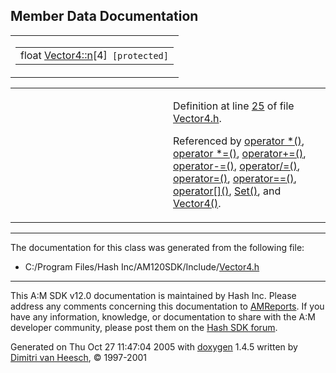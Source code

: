 ## Member Data Documentation

<span id="4f4fbdd14fb56e98e7f357032b7bbc09" class="anchor"></span>

<table class="mdTable" data-cellpadding="2" data-cellspacing="0">
<colgroup>
<col style="width: 100%" />
</colgroup>
<tbody>
<tr>
<td class="mdRow"><table data-cellpadding="0" data-cellspacing="0" data-border="0">
<tbody>
<tr>
<td class="md" data-nowrap="" data-valign="top">float <a href="classVector4.md#4f4fbdd14fb56e98e7f357032b7bbc09" class="el">Vector4::n</a>[4]<code> [protected]</code></td>
</tr>
</tbody>
</table></td>
</tr>
</tbody>
</table>

<table data-cellspacing="5" data-cellpadding="0" data-border="0">
<colgroup>
<col style="width: 50%" />
<col style="width: 50%" />
</colgroup>
<tbody>
<tr>
<td> </td>
<td><p>Definition at line <a href="Vector4_8h-source.md#l00025" class="el">25</a> of file <a href="Vector4_8h-source.md" class="el">Vector4.h</a>.</p>
<p>Referenced by <a href="Vector4_8h-source.md#l00057" class="el">operator *()</a>, <a href="Vector4_8h-source.md#l00231" class="el">operator *=()</a>, <a href="Vector4_8h-source.md#l00222" class="el">operator+=()</a>, <a href="Vector4_8h-source.md#l00213" class="el">operator-=()</a>, <a href="Vector4_8h-source.md#l00204" class="el">operator/=()</a>, <a href="Vector4_8h-source.md#l00195" class="el">operator=()</a>, <a href="Vector4_8h-source.md#l00240" class="el">operator==()</a>, <a href="Vector4_8h-source.md#l00177" class="el">operator[]()</a>, <a href="Vector4_8h-source.md#l00040" class="el">Set()</a>, and <a href="Vector4_8h-source.md#l00169" class="el">Vector4()</a>.</p></td>
</tr>
</tbody>
</table>

------------------------------------------------------------------------

The documentation for this class was generated from the following file:

- C:/Program Files/Hash Inc/AM120SDK/Include/<a href="Vector4_8h-source.md" class="el">Vector4.h</a>

------------------------------------------------------------------------

<span class="small">This A:M SDK v12.0 documentation is maintained by Hash Inc. Please address any comments concerning this documentation to [AMReports](http://www.hash.com/reports). If you have any information, knowledge, or documentation to share with the A:M developer community, please post them on the [Hash SDK forum](http://www.hash.com/forums/index.php?showforum=11).</span>

Generated on Thu Oct 27 11:47:04 2005 with [<span class="image placeholder" original-image-src="doxygen.png" original-image-title="" height="45" width="100" align="middle" border="0">doxygen</span>](http://www.doxygen.org/index.html) 1.4.5 written by [Dimitri van Heesch](mailto:dimitri@stack.nl), © 1997-2001
